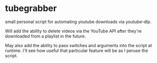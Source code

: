 # tubegrabber
small personal script for automating youtube downloads via youtube-dlp.

Will add the ability to delete videos via the YouTube API after they're downloaded from a playlist in the future.

May also add the ability to pass switches and arguments into the script at runtime. 
I'll see how useful that particular feature will be as I peruse the script.

